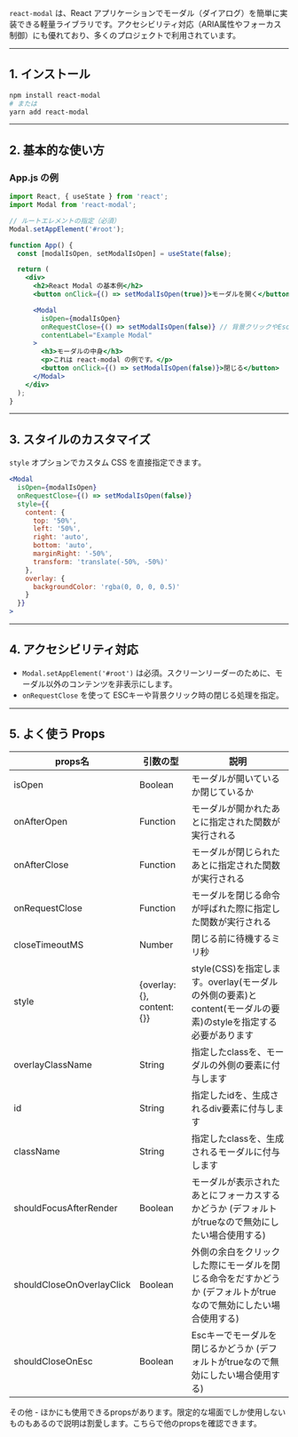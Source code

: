 `react-modal` は、React アプリケーションでモーダル（ダイアログ）を簡単に実装できる軽量ライブラリです。アクセシビリティ対応（ARIA属性やフォーカス制御）にも優れており、多くのプロジェクトで利用されています。

---

## 1. インストール

```bash
npm install react-modal
# または
yarn add react-modal
```

---

## 2. 基本的な使い方

### App.js の例

```jsx
import React, { useState } from 'react';
import Modal from 'react-modal';

// ルートエレメントの指定（必須）
Modal.setAppElement('#root');

function App() {
  const [modalIsOpen, setModalIsOpen] = useState(false);

  return (
    <div>
      <h2>React Modal の基本例</h2>
      <button onClick={() => setModalIsOpen(true)}>モーダルを開く</button>

      <Modal
        isOpen={modalIsOpen}
        onRequestClose={() => setModalIsOpen(false)} // 背景クリックやEscキーで閉じる
        contentLabel="Example Modal"
      >
        <h3>モーダルの中身</h3>
        <p>これは react-modal の例です。</p>
        <button onClick={() => setModalIsOpen(false)}>閉じる</button>
      </Modal>
    </div>
  );
}
```

---

## 3. スタイルのカスタマイズ

`style` オプションでカスタム CSS を直接指定できます。

```jsx
<Modal
  isOpen={modalIsOpen}
  onRequestClose={() => setModalIsOpen(false)}
  style={{
    content: {
      top: '50%',
      left: '50%',
      right: 'auto',
      bottom: 'auto',
      marginRight: '-50%',
      transform: 'translate(-50%, -50%)'
    },
    overlay: {
      backgroundColor: 'rgba(0, 0, 0, 0.5)'
    }
  }}
>
```

---

## 4. アクセシビリティ対応

* `Modal.setAppElement('#root')` は必須。スクリーンリーダーのために、モーダル以外のコンテンツを非表示にします。
* `onRequestClose` を使って ESCキーや背景クリック時の閉じる処理を指定。

---

## 5. よく使う Props

| props名	| 引数の型	| 説明 |   
| --- | --- | --- |   
| isOpen | Boolean | モーダルが開いているか閉じているか |   
| onAfterOpen	| Function | モーダルが開かれたあとに指定された関数が実行される |   
| onAfterClose | Function	| モーダルが閉じられたあとに指定された関数が実行される |   
| onRequestClose | Function | モーダルを閉じる命令が呼ばれた際に指定した関数が実行される |   
| closeTimeoutMS | Number | 閉じる前に待機するミリ秒 |   
| style	| {overlay: {}, content: {}} | style(CSS)を指定します。overlay(モーダルの外側の要素)とcontent(モーダルの要素)のstyleを指定する必要があります |   
| overlayClassName | String	| 指定したclassを、モーダルの外側の要素に付与します |   
| id | String	| 指定したidを、生成されるdiv要素に付与します |   
| className	| String | 指定したclassを、生成されるモーダルに付与します |   
| shouldFocusAfterRender | Boolean | モーダルが表示されたあとにフォーカスするかどうか (デフォルトがtrueなので無効にしたい場合使用する) |   
| shouldCloseOnOverlayClick	| Boolean | 外側の余白をクリックした際にモーダルを閉じる命令をだすかどうか (デフォルトがtrueなので無効にしたい場合使用する) |   
| shouldCloseOnEsc | Boolean | Escキーでモーダルを閉じるかどうか (デフォルトがtrueなので無効にしたい場合使用する) |   

その他	-	ほかにも使用できるpropsがあります。限定的な場面でしか使用しないものもあるので説明は割愛します。こちらで他のpropsを確認できます。
